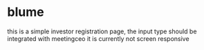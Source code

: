 # blume
this is a simple investor registration page, the input type should be integrated with meetingceo
it is currently not screen responsive
